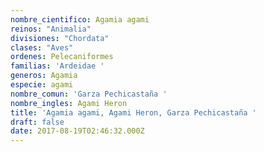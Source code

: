 ```yaml
---
nombre_cientifico: Agamia agami
reinos: "Animalia"
divisiones: "Chordata"
clases: "Aves"
ordenes: Pelecaniformes
familias: 'Ardeidae '
generos: Agamia
especie: agami
nombre_comun: 'Garza Pechicastaña '
nombre_ingles: Agami Heron
title: 'Agamia agami, Agami Heron, Garza Pechicastaña '
draft: false
date: 2017-08-19T02:46:32.000Z
---
```


